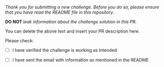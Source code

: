 *Thank you for submitting a new challenge. Before you do so, please ensure that you have read the README file in this repository.*

**DO NOT** *leak information about the challenge solution in this PR.* 

You can delete the above text and insert your PR description here. 

Please check:
- [ ] I have verified the challenge is working as intended
- [ ] I have sent the email with information as mentioned in the README
  
 
 
